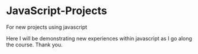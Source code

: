 # JavaScript-Projects
For new projects using javascript 

Here I will be demonstrating new experiences within javascript as I go along the course. Thank you.
